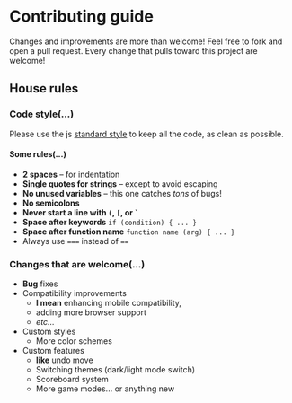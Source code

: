 # Contributing guide

Changes and improvements are more than welcome! Feel free to fork and open a pull request.
Every change that pulls toward this project are welcome!

## House rules

### Code style(...)

Please use the js [standard style](http://standardjs.com/rules.html) to keep all the code, as clean as possible.

#### Some rules(...)

- **2 spaces** – for indentation
- **Single quotes for strings** – except to avoid escaping
- **No unused variables** – this one catches *tons* of bugs!
- **No semicolons**
- **Never start a line with `(`, `[`, or `` ` ``**
- **Space after keywords** `if (condition) { ... }`
- **Space after function name** `function name (arg) { ... }`
- Always use `===` instead of `==`

### Changes that are welcome(...)

- **Bug** fixes
- Compatibility improvements
  - **I mean** enhancing mobile compatibility,
  - adding more browser support 
  - *etc...*
- Custom styles
  - More color schemes
- Custom features
  - **like** undo move
  - Switching themes (dark/light mode switch)
  - Scoreboard system
  - More game modes... or anything new